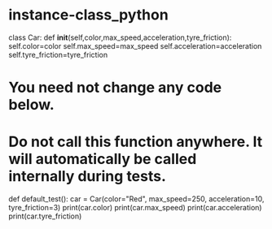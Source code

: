 # instance-class_python
class Car: 
    def __init__(self,color,max_speed,acceleration,tyre_friction): 
        self.color=color
        self.max_speed=max_speed
        self.acceleration=acceleration
        self.tyre_friction=tyre_friction
# You need not change any code below.
# Do not call this function anywhere. It will automatically be called internally during tests.
def default_test():
    car = Car(color="Red", max_speed=250, acceleration=10, tyre_friction=3)
    print(car.color)
    print(car.max_speed)
    print(car.acceleration)
    print(car.tyre_friction)
